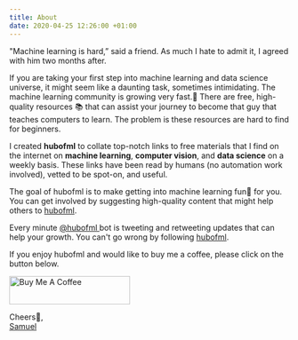 ```yaml
---
title: About
date: 2020-04-25 12:26:00 +01:00
---
```


 "Machine learning is hard,” said a friend.  As much I hate to admit it, I agreed with him two months after.
 
If you are taking your first step into machine learning and data science universe, it might seem like a daunting task, sometimes intimidating. The machine learning community is growing very fast.🚀 There are free, high-quality resources 📚 that can assist your journey to become that guy that teaches computers to learn. The problem is these resources are hard to find for beginners. 

I created **hubofml** to collate top-notch links to free materials that I find on the internet on **machine learning**, **computer vision**, and **data science** on a weekly basis. These links have been read by humans (no automation work involved), vetted to be spot-on, and useful.

The goal of hubofml is to make getting into machine learning fun🤪 for you.  You can get involved by suggesting high-quality content that might help others to [hubofml](maito:hubofml@gmail.com).

Every minute [@hubofml ](https://twitter.com/hubofml)bot is tweeting and retweeting updates that can help your growth. You can't go wrong by following [hubofml](https://twitter.com/hubofml).

If you enjoy hubofml and would like to buy me a coffee, please click on the button below. 

<a href="https://www.buymeacoffee.com/abiodunjames" target="_blank"><img src="https://cdn.buymeacoffee.com/buttons/default-orange.png" alt="Buy Me A Coffee" style="height: 51px !important;width: 217px !important;" ></a>


Cheers🥂,<br/>
[Samuel](https://www.linkedin.com/in/abiodunjames/)



